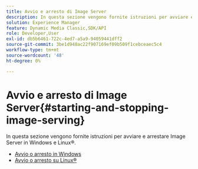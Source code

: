 ```yaml
---
title: Avvio e arresto di Image Server
description: In questa sezione vengono fornite istruzioni per avviare e arrestare Image Server in Windows e Linux®.
solution: Experience Manager
feature: Dynamic Media Classic,SDK/API
role: Developer,User
exl-id: db5b6461-722c-4ed7-a5a9-94059441dff2
source-git-commit: 3be1d948ac22f907169ef09b509f1cebceaec5c4
workflow-type: tm+mt
source-wordcount: '48'
ht-degree: 0%

---
```


# Avvio e arresto di Image Server{#starting-and-stopping-image-serving}

In questa sezione vengono fornite istruzioni per avviare e arrestare Image Server in Windows e Linux®.

* [Avvio o arresto in Windows](t-startstop-windows.md)
* [Avvio o arresto su Linux®](t-startstop-linux.md)
